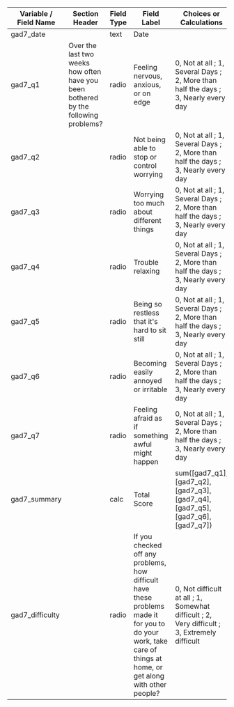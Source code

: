 | Variable / Field Name | Section Header                                                                      | Field Type | Field Label                                                                                                                                                      | Choices or Calculations                                                                               |
| --------------------- | ----------------------------------------------------------------------------------- | ---------- | ---------------------------------------------------------------------------------------------------------------------------------------------------------------- | ----------------------------------------------------------------------------------------------------- |
| gad7\_date            |                                                                                     | text       | Date                                                                                                                                                             |                                                                                                       |
| gad7\_q1              | Over the last two weeks how often have you been bothered by the following problems? | radio      | Feeling nervous, anxious, or on edge                                                                                                                             | 0, Not at all ; 1, Several Days ; 2, More than half the days ; 3, Nearly every day                    |
| gad7\_q2              |                                                                                     | radio      | Not being able to stop or control worrying                                                                                                                       | 0, Not at all ; 1, Several Days ; 2, More than half the days ; 3, Nearly every day                    |
| gad7\_q3              |                                                                                     | radio      | Worrying too much about different things                                                                                                                         | 0, Not at all ; 1, Several Days ; 2, More than half the days ; 3, Nearly every day                    |
| gad7\_q4              |                                                                                     | radio      | Trouble relaxing                                                                                                                                                 | 0, Not at all ; 1, Several Days ; 2, More than half the days ; 3, Nearly every day                    |
| gad7\_q5              |                                                                                     | radio      | Being so restless that it's hard to sit still                                                                                                                    | 0, Not at all ; 1, Several Days ; 2, More than half the days ; 3, Nearly every day                    |
| gad7\_q6              |                                                                                     | radio      | Becoming easily annoyed or irritable                                                                                                                             | 0, Not at all ; 1, Several Days ; 2, More than half the days ; 3, Nearly every day                    |
| gad7\_q7              |                                                                                     | radio      | Feeling afraid as if something awful might happen                                                                                                                | 0, Not at all ; 1, Several Days ; 2, More than half the days ; 3, Nearly every day                    |
| gad7\_summary         |                                                                                     | calc       | Total Score                                                                                                                                                      | sum(\[gad7\_q1\], \[gad7\_q2\], \[gad7\_q3\], \[gad7\_q4\], \[gad7\_q5\], \[gad7\_q6\], \[gad7\_q7\]) |
| gad7\_difficulty      |                                                                                     | radio      | If you checked off any problems, how difficult have these problems made it for you to do your work, take care of things at home, or get along with other people? | 0, Not difficult at all ; 1, Somewhat difficult ; 2, Very difficult ; 3, Extremely difficult          |